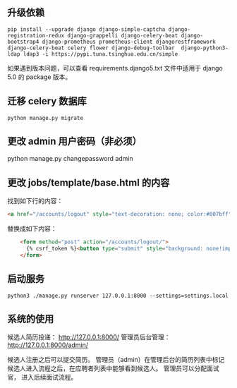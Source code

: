
## 升级依赖

``` shell
pip install --upgrade django django-simple-captcha django-registration-redux django-grappelli django-celery-beat django-bootstrap4 django-prometheus prometheus-client djangorestframework django-celery-beat celery flower django-debug-toolbar  django-python3-ldap ldap3 -i https://pypi.tuna.tsinghua.edu.cn/simple
```

如果遇到版本问题，可以查看 requirements.django5.txt 文件中适用于 django 5.0 的 package 版本。

## 迁移 celery 数据库

``` shell
python manage.py migrate
```

## 更改 admin 用户密码（非必须）

python manage.py changepassword admin

## 更改 jobs/template/base.html 的内容

找到如下行的内容：

```html
<a href="/accounts/logout" style="text-decoration: none; color:#007bff">{% translate "Logout" %}</a>
```

替换成如下内容：

```html
    <form method="post" action="/accounts/logout/">
      {% csrf_token %}<button type="submit" style="background: none!important;border: none;padding: 0!important;color: #069;text-decoration: underline;cursor: pointer;margin-right: 10px;">{% translate "Logout" %}</button>
    </form>
```

## 启动服务

```shell
python3 ./manage.py runserver 127.0.0.1:8000 --settings=settings.local
```

## 系统的使用

候选人简历投递： http://127.0.0.1:8000/
管理员后台管理：http://127.0.0.1:8000/admin/

候选人注册之后可以提交简历。 
管理员（admin）在管理后台的简历列表中标记候选人进入流程之后，在应聘者列表中能够看到候选人。 
管理员可以分配面试官， 进入后续面试流程。